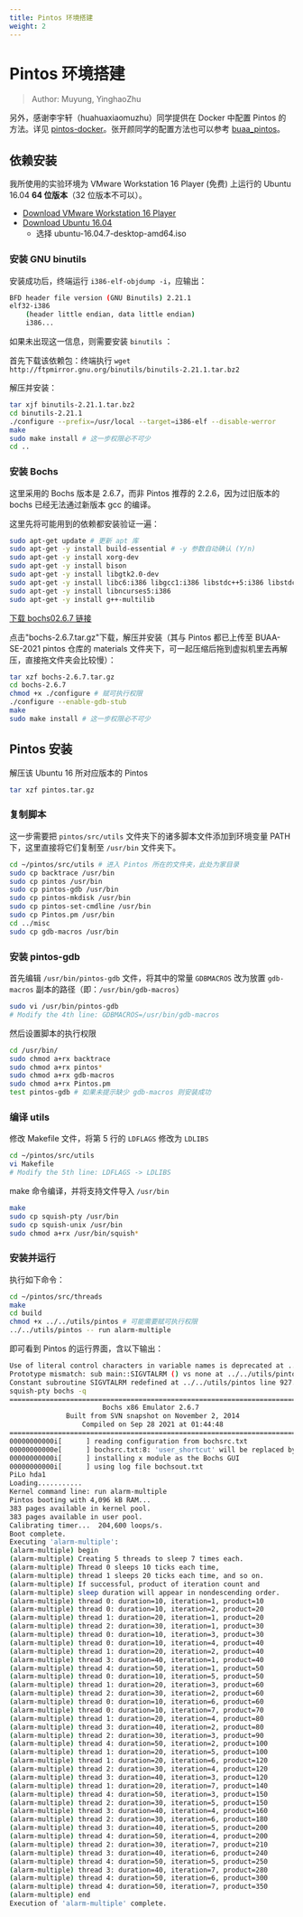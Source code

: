 ```yaml
---
title: Pintos 环境搭建
weight: 2
---
```


# Pintos 环境搭建

> Author: Muyung, YinghaoZhu

另外，感谢李宇轩（huahuaxiaomuzhu）同学提供在 Docker 中配置 Pintos 的方法。详见 [pintos-docker](https://github.com/huahuaxiaomuzhu/pintos-docker)。张开颜同学的配置方法也可以参考 [buaa_pintos](https://gitee.com/kaiyan3/buaa_pintos)。

## 依赖安装

我所使用的实验环境为 VMware Workstation 16 Player (免费) 上运行的 Ubuntu 16.04 **64 位版本**（32 位版本不可以）。

- [Download VMware Workstation 16 Player](https://www.vmware.com/cn/products/workstation-player/workstation-player-evaluation.html)
- [Download Ubuntu 16.04](http://releases.ubuntu.com/xenial/)
  - 选择 ubuntu-16.04.7-desktop-amd64.iso

### 安装 GNU binutils

安装成功后，终端运行 `i386-elf-objdump -i`，应输出：

```sh
BFD header file version (GNU Binutils) 2.21.1
elf32-i386
    (header little endian, data little endian)
    i386...
```

如果未出现这一信息，则需要安装 `binutils` ：

首先下载该依赖包：终端执行 `wget http://ftpmirror.gnu.org/binutils/binutils-2.21.1.tar.bz2`

解压并安装：

```sh
tar xjf binutils-2.21.1.tar.bz2
cd binutils-2.21.1
./configure --prefix=/usr/local --target=i386-elf --disable-werror
make
sudo make install # 这一步权限必不可少
cd ..
```

### 安装 Bochs

这里采用的 Bochs 版本是 2.6.7，而非 Pintos 推荐的 2.2.6，因为过旧版本的 bochs 已经无法通过新版本 gcc 的编译。

这里先将可能用到的依赖都安装验证一遍：

```sh
sudo apt-get update # 更新 apt 库
sudo apt-get -y install build-essential # -y 参数自动确认 (Y/n)
sudo apt-get -y install xorg-dev
sudo apt-get -y install bison
sudo apt-get -y install libgtk2.0-dev
sudo apt-get -y install libc6:i386 libgcc1:i386 libstdc++5:i386 libstdc++6:i386
sudo apt-get -y install libncurses5:i386
sudo apt-get -y install g++-multilib
```

[下载 bochs02.6.7 链接](https://sourceforge.net/projects/bochs/files/bochs/2.6.7/)

点击"bochs-2.6.7.tar.gz"下载，解压并安装（其与 Pintos 都已上传至 BUAA-SE-2021 pintos 仓库的 materials 文件夹下，可一起压缩后拖到虚拟机里去再解压，直接拖文件夹会比较慢）：

```sh
tar xzf bochs-2.6.7.tar.gz
cd bochs-2.6.7
chmod +x ./configure # 赋可执行权限
./configure --enable-gdb-stub
make
sudo make install # 这一步权限必不可少
```

## Pintos 安装

解压该 Ubuntu 16 所对应版本的 Pintos

```sh
tar xzf pintos.tar.gz
```

### 复制脚本

这一步需要把 `pintos/src/utils` 文件夹下的诸多脚本文件添加到环境变量 PATH 下，这里直接将它们复制至 `/usr/bin` 文件夹下。

```sh
cd ~/pintos/src/utils # 进入 Pintos 所在的文件夹，此处为家目录
sudo cp backtrace /usr/bin
sudo cp pintos /usr/bin
sudo cp pintos-gdb /usr/bin
sudo cp pintos-mkdisk /usr/bin
sudo cp pintos-set-cmdline /usr/bin
sudo cp Pintos.pm /usr/bin
cd ../misc
sudo cp gdb-macros /usr/bin
```

### 安装 pintos-gdb

首先编辑 `/usr/bin/pintos-gdb` 文件，将其中的常量 `GDBMACROS` 改为放置 `gdb-macros` 副本的路径（即：`/usr/bin/gdb-macros`）

```sh
sudo vi /usr/bin/pintos-gdb
# Modify the 4th line: GDBMACROS=/usr/bin/gdb-macros
```

然后设置脚本的执行权限

```sh
cd /usr/bin/
sudo chmod a+rx backtrace
sudo chmod a+rx pintos*
sudo chmod a+rx gdb-macros
sudo chmod a+rx Pintos.pm
test pintos-gdb # 如果未提示缺少 gdb-macros 则安装成功
```

### 编译 utils

修改 Makefile 文件，将第 5 行的 `LDFLAGS` 修改为 `LDLIBS`

```sh
cd ~/pintos/src/utils
vi Makefile
# Modify the 5th line: LDFLAGS -> LDLIBS
```

make 命令编译，并将支持文件导入 `/usr/bin`

```sh
make
sudo cp squish-pty /usr/bin
sudo cp squish-unix /usr/bin
sudo chmod a+rx /usr/bin/squish*
```

### 安装并运行

执行如下命令：

```sh
cd ~/pintos/src/threads
make
cd build
chmod +x ../../utils/pintos # 可能需要赋可执行权限
../../utils/pintos -- run alarm-multiple
```

即可看到 Pintos 的运行界面，含以下输出：

```sh
Use of literal control characters in variable names is deprecated at ../../utils/pintos line 911.
Prototype mismatch: sub main::SIGVTALRM () vs none at ../../utils/pintos line 935.
Constant subroutine SIGVTALRM redefined at ../../utils/pintos line 927.
squish-pty bochs -q
========================================================================
                       Bochs x86 Emulator 2.6.7
              Built from SVN snapshot on November 2, 2014
                  Compiled on Sep 28 2021 at 01:44:48
========================================================================
00000000000i[      ] reading configuration from bochsrc.txt
00000000000e[      ] bochsrc.txt:8: 'user_shortcut' will be replaced by new 'keyboard' option.
00000000000i[      ] installing x module as the Bochs GUI
00000000000i[      ] using log file bochsout.txt
PiLo hda1
Loading...........
Kernel command line: run alarm-multiple
Pintos booting with 4,096 kB RAM...
383 pages available in kernel pool.
383 pages available in user pool.
Calibrating timer...  204,600 loops/s.
Boot complete.
Executing 'alarm-multiple':
(alarm-multiple) begin
(alarm-multiple) Creating 5 threads to sleep 7 times each.
(alarm-multiple) Thread 0 sleeps 10 ticks each time,
(alarm-multiple) thread 1 sleeps 20 ticks each time, and so on.
(alarm-multiple) If successful, product of iteration count and
(alarm-multiple) sleep duration will appear in nondescending order.
(alarm-multiple) thread 0: duration=10, iteration=1, product=10
(alarm-multiple) thread 0: duration=10, iteration=2, product=20
(alarm-multiple) thread 1: duration=20, iteration=1, product=20
(alarm-multiple) thread 2: duration=30, iteration=1, product=30
(alarm-multiple) thread 0: duration=10, iteration=3, product=30
(alarm-multiple) thread 0: duration=10, iteration=4, product=40
(alarm-multiple) thread 1: duration=20, iteration=2, product=40
(alarm-multiple) thread 3: duration=40, iteration=1, product=40
(alarm-multiple) thread 4: duration=50, iteration=1, product=50
(alarm-multiple) thread 0: duration=10, iteration=5, product=50
(alarm-multiple) thread 1: duration=20, iteration=3, product=60
(alarm-multiple) thread 2: duration=30, iteration=2, product=60
(alarm-multiple) thread 0: duration=10, iteration=6, product=60
(alarm-multiple) thread 0: duration=10, iteration=7, product=70
(alarm-multiple) thread 1: duration=20, iteration=4, product=80
(alarm-multiple) thread 3: duration=40, iteration=2, product=80
(alarm-multiple) thread 2: duration=30, iteration=3, product=90
(alarm-multiple) thread 4: duration=50, iteration=2, product=100
(alarm-multiple) thread 1: duration=20, iteration=5, product=100
(alarm-multiple) thread 1: duration=20, iteration=6, product=120
(alarm-multiple) thread 2: duration=30, iteration=4, product=120
(alarm-multiple) thread 3: duration=40, iteration=3, product=120
(alarm-multiple) thread 1: duration=20, iteration=7, product=140
(alarm-multiple) thread 4: duration=50, iteration=3, product=150
(alarm-multiple) thread 2: duration=30, iteration=5, product=150
(alarm-multiple) thread 3: duration=40, iteration=4, product=160
(alarm-multiple) thread 2: duration=30, iteration=6, product=180
(alarm-multiple) thread 3: duration=40, iteration=5, product=200
(alarm-multiple) thread 4: duration=50, iteration=4, product=200
(alarm-multiple) thread 2: duration=30, iteration=7, product=210
(alarm-multiple) thread 3: duration=40, iteration=6, product=240
(alarm-multiple) thread 4: duration=50, iteration=5, product=250
(alarm-multiple) thread 3: duration=40, iteration=7, product=280
(alarm-multiple) thread 4: duration=50, iteration=6, product=300
(alarm-multiple) thread 4: duration=50, iteration=7, product=350
(alarm-multiple) end
Execution of 'alarm-multiple' complete.
```
